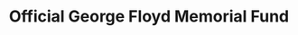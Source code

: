 ---
type: donation
title:  "Official George Floyd Memorial Fund"
link: "https://www.gofundme.com/f/georgefloyd?utm_source=twitter&utm_medium=social&utm_campaign=m_pd+share-sheet"
representation: "Philonise Floyd"
impact: "Donating to this fundraiser will help the family of George Floyd to fund his funeral and appropriate memorial services."
---